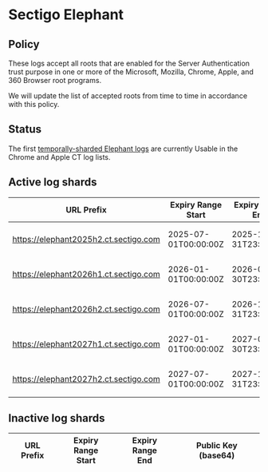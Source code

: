 # Sectigo Elephant

## Policy

These logs accept all roots that are enabled for the Server Authentication trust purpose in one or more of the Microsoft, Mozilla, Chrome, Apple, and 360 Browser root programs.

We will update the list of accepted roots from time to time in accordance with this policy.

## Status

The first [temporally-sharded Elephant logs](https://issues.chromium.org/issues/399134370) are currently Usable in the Chrome and Apple CT log lists.

## Active log shards

| URL Prefix | Expiry Range<br>Start | Expiry Range<br>End | Public Key (base64) |
|------------|-----------------------|---------------------|---------------------|
| https://elephant2025h2.ct.sectigo.com | 2025-07-01T00:00:00Z | 2025-12-31T23:59:59Z | `MFkwEwYHKoZIzj0CAQYIKoZIzj0DAQc`<br>`DQgAE0OlLeGW2qUZGUoQERydw3GlayE`<br>`O3ZK3418zThY1tDYr85ASme6ZOL/2DX`<br>`yOXw8RCwVsKhRbOqMEOxW4Q2p4KQg==` |
| https://elephant2026h1.ct.sectigo.com | 2026-01-01T00:00:00Z | 2026-06-30T23:59:59Z | `MFkwEwYHKoZIzj0CAQYIKoZIzj0DAQc`<br>`DQgAEU0lqnPHoXuU9Fc9dJv1HQZCvss`<br>`JfvxLsirwVQ/fkFyUqeu4inwPKikeT4`<br>`DGyyWWH4NR/DCJa2bAumHrXJdAcaQ==` |
| https://elephant2026h2.ct.sectigo.com | 2026-07-01T00:00:00Z | 2026-12-31T23:59:59Z | `MFkwEwYHKoZIzj0CAQYIKoZIzj0DAQc`<br>`DQgAEO/t4Uwkoou78zkCchh9tfAKbIU`<br>`JmbOoUAb8szD8StnnHFKAVY5kq1Ljs8`<br>`YD7CfzdD7xcVjmQYpbtNUhxRMRtmA==` |
| https://elephant2027h1.ct.sectigo.com | 2027-01-01T00:00:00Z | 2027-06-30T23:59:59Z | `MFkwEwYHKoZIzj0CAQYIKoZIzj0DAQc`<br>`DQgAE4fu36JygUwaaVO+ddWJ97FJZlA`<br>`5SjPLmT+RHwg0pavkIrbT1b5LNQrsaE`<br>`w0CoGraf7BkzKZf7PC8gYAScw2woA==` |
| https://elephant2027h2.ct.sectigo.com | 2027-07-01T00:00:00Z | 2027-12-31T23:59:59Z | `MFkwEwYHKoZIzj0CAQYIKoZIzj0DAQc`<br>`DQgAECTPhpJnRFroRRpP/1DdAns+Prn`<br>`mUywtqIV+EeL4Jg8zKouoW7kuAkYo+k`<br>`ZeoHtyK7CBhflIlMk7T2Qrn4w/t8g==` |

## Inactive log shards

| URL Prefix | Expiry Range<br>Start | Expiry Range<br>End | Public Key (base64) |
|------------|-----------------------|---------------------|---------------------|
